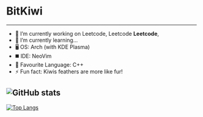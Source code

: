 # BitKiwi
---
- 🔭 I’m currently working on Leetcode, Leetcode **Leetcode**, 
- 🌱 I’m currently learning...
- 🖥️ OS: Arch (with KDE Plasma)
- ◼️ IDE: NeoVim
- 📖 Favourite Language: C++
- ⚡ Fun fact: Kiwis feathers are more like fur!

![GitHub stats](https://github-readme-stats.vercel.app/api?username=bitskiwi&show_icons=true&theme=tokyonight)
---
[![Top Langs](https://github-readme-stats.vercel.app/api/top-langs/?username=bitskiwi&layout=donut&theme=tokyonight)](https://github.com/anuraghazra/github-readme-stats)
